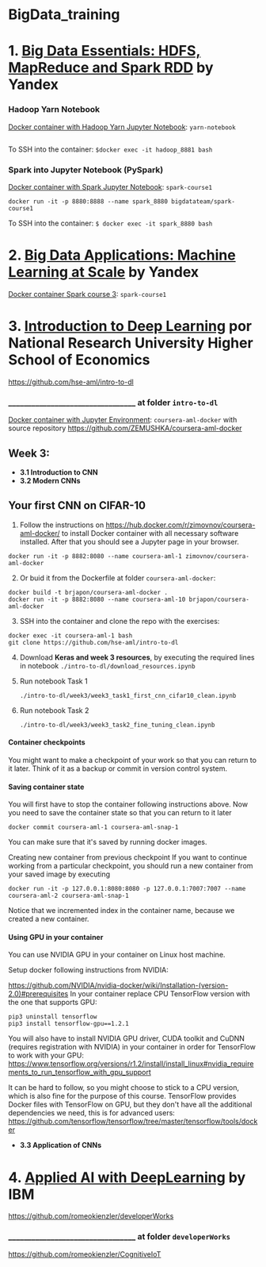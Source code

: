# BigData_training

# 1. [Big Data Essentials: HDFS, MapReduce and Spark RDD](https://www.coursera.org/learn/big-data-essentials) by Yandex

### Hadoop Yarn Notebook
[Docker container with Hadoop Yarn Jupyter Notebook](https://hub.docker.com/r/bigdatateam/yarn-notebook/): ``yarn-notebook``
```docker run -it -p 8881:8888 --name hadoop_8881 bigdatateam/yarn-notebook
```
To SSH into the container: `$docker exec -it hadoop_8881 bash`

### Spark into Jupyter Notebook (PySpark)
[Docker container with Spark Jupyter Notebook](https://hub.docker.com/r/bigdatateam/spark-course1/): ``spark-course1``
```
docker run -it -p 8880:8888 --name spark_8880 bigdatateam/spark-course1
```
To SSH into the container: `$ docker exec -it spark_8880 bash`


# 2. [Big Data Applications: Machine Learning at Scale](https://www.coursera.org/learn/machine-learning-applications-big-data) by Yandex
[Docker container Spark course 3](https://hub.docker.com/r/bigdatateam/spark-course3/): ``spark-course1``


# 3. [Introduction to Deep Learning](https://www.coursera.org/learn/intro-to-deep-learning) por National Research University Higher School of Economics
https://github.com/hse-aml/intro-to-dl
### _________________________________ at folder ``intro-to-dl``

[Docker container with Jupyter Environment](https://hub.docker.com/r/zimovnov/coursera-aml-docker/): ``coursera-aml-docker`` with source repository https://github.com/ZEMUSHKA/coursera-aml-docker

Week 3:
-------
 - **3.1 Introduction to CNN**
 - **3.2 Modern CNNs**

Your first CNN on CIFAR-10
--------------------------
1. Follow the instructions on https://hub.docker.com/r/zimovnov/coursera-aml-docker/ to install Docker container with all necessary software installed. After that you should see a Jupyter page in your browser.
```
docker run -it -p 8882:8080 --name coursera-aml-1 zimovnov/coursera-aml-docker
```
2. Or buid it from the Dockerfile at folder ``coursera-aml-docker``:
```
docker build -t brjapon/coursera-aml-docker .
docker run -it -p 8882:8080 --name coursera-aml-10 brjapon/coursera-aml-docker
```

3. SSH into the container and clone the repo with the exercises:

```
docker exec -it coursera-aml-1 bash
git clone https://github.com/hse-aml/intro-to-dl
```
4. Download **Keras and week 3 resources**, by executing the required lines in notebook `./intro-to-dl/download_resources.ipynb`

5. Run notebook Task 1
   
    `./intro-to-dl/week3/week3_task1_first_cnn_cifar10_clean.ipynb`

6. Run notebook Task 2
   
   `./intro-to-dl/week3/week3_task2_fine_tuning_clean.ipynb`

#### Container checkpoints
You might want to make a checkpoint of your work so that you can return to it later.
Think of it as a backup or commit in version control system.

#### Saving container state
You will first have to stop the container following instructions above.
Now you need to save the container state so that you can return to it later

``docker commit coursera-aml-1 coursera-aml-snap-1``

You can make sure that it's saved by running docker images.

Creating new container from previous checkpoint
If you want to continue working from a particular checkpoint, you should run a new container from your saved image by executing

``docker run -it -p 127.0.0.1:8080:8080 -p 127.0.0.1:7007:7007 --name coursera-aml-2 coursera-aml-snap-1``

Notice that we incremented index in the container name, because we created a new container.

#### Using GPU in your container
You can use NVIDIA GPU in your container on Linux host machine.

Setup docker following instructions from NVIDIA:

https://github.com/NVIDIA/nvidia-docker/wiki/Installation-(version-2.0)#prerequisites
In your container replace CPU TensorFlow version with the one that supports GPU:
```
pip3 uninstall tensorflow
pip3 install tensorflow-gpu==1.2.1
```
You will also have to install NVIDIA GPU driver, CUDA toolkit and CuDNN (requires registration with NVIDIA) in your container in order for TensorFlow to work with your GPU:
https://www.tensorflow.org/versions/r1.2/install/install_linux#nvidia_requirements_to_run_tensorflow_with_gpu_support

It can be hard to follow, so you might choose to stick to a CPU version, which is also fine for the purpose of this course.
TensorFlow provides Docker files with TensorFlow on GPU, but they don't have all the additional dependencies we need, this is for advanced users:
https://github.com/tensorflow/tensorflow/tree/master/tensorflow/tools/docker
 - **3.3 Application of CNNs**


# 4. [Applied AI with DeepLearning](https://www.coursera.org/learn/ai) by IBM

https://github.com/romeokienzler/developerWorks
### _________________________________ at folder ``developerWorks``
https://github.com/romeokienzler/CognitiveIoT
